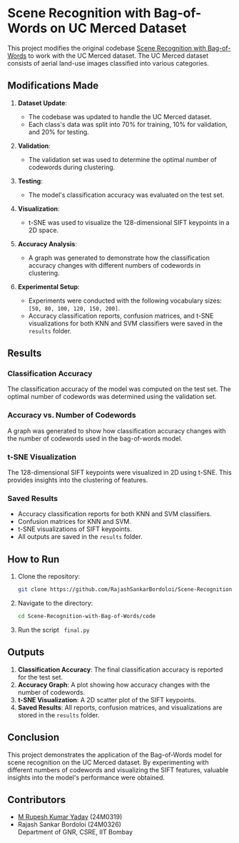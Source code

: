 # Scene Recognition with Bag-of-Words on UC Merced Dataset

This project modifies the original codebase [Scene Recognition with Bag-of-Words](https://github.com/lionelmessi6410/Scene-Recognition-with-Bag-of-Words) to work with the UC Merced dataset. The UC Merced dataset consists of aerial land-use images classified into various categories.

## Modifications Made

1. **Dataset Update**:
   - The codebase was updated to handle the UC Merced dataset.
   - Each class's data was split into 70% for training, 10% for validation, and 20% for testing.

2. **Validation**:
   - The validation set was used to determine the optimal number of codewords during clustering.

3. **Testing**:
   - The model's classification accuracy was evaluated on the test set.

4. **Visualization**:
   - t-SNE was used to visualize the 128-dimensional SIFT keypoints in a 2D space.

5. **Accuracy Analysis**:
   - A graph was generated to demonstrate how the classification accuracy changes with different numbers of codewords in clustering.

6. **Experimental Setup**:
   - Experiments were conducted with the following vocabulary sizes: `[50, 80, 100, 120, 150, 200]`.
   - Accuracy classification reports, confusion matrices, and t-SNE visualizations for both KNN and SVM classifiers were saved in the `results` folder.


## Results

### Classification Accuracy
The classification accuracy of the model was computed on the test set. The optimal number of codewords was determined using the validation set.

### Accuracy vs. Number of Codewords
A graph was generated to show how classification accuracy changes with the number of codewords used in the bag-of-words model. 

### t-SNE Visualization
The 128-dimensional SIFT keypoints were visualized in 2D using t-SNE. This provides insights into the clustering of features.

### Saved Results
- Accuracy classification reports for both KNN and SVM classifiers.
- Confusion matrices for KNN and SVM.
- t-SNE visualizations of SIFT keypoints.
- All outputs are saved in the `results` folder.

## How to Run

1. Clone the repository:
   ```bash
   git clone https://github.com/RajashSankarBordoloi/Scene-Recognition-with-Bag-of-Words-master.git
   ```

2. Navigate to the directory:
   ```bash
   cd Scene-Recognition-with-Bag-of-Words/code 
   ```

3. Run the script <code> final.py </code>


## Outputs

1. **Classification Accuracy**: The final classification accuracy is reported for the test set.
2. **Accuracy Graph**: A plot showing how accuracy changes with the number of codewords.
3. **t-SNE Visualization**: A 2D scatter plot of the SIFT keypoints.
4. **Saved Results**: All reports, confusion matrices, and visualizations are stored in the `results` folder.

## Conclusion
This project demonstrates the application of the Bag-of-Words model for scene recognition on the UC Merced dataset. By experimenting with different numbers of codewords and visualizing the SIFT features, valuable insights into the model's performance were obtained.

## Contributors
- [M Rupesh Kumar Yadav](https://github.com/Rupesh4604) (24M0319)  
- Rajash Sankar Bordoloi (24M0326)  
  Department of GNR, CSRE, IIT Bombay

